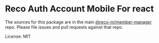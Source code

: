 Reco Auth Account Mobile For react
=======

The sources for this package are in the main [@reco-m/member-manager](http://192.168.1.247/summary/framework%2FRECO8.Mobile.git) repo. Please file issues and pull requests against that repo.

License: MIT
